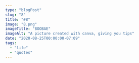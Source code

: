 ```yaml
---
type: "blogPost"
slug: "8"
title: "#8"
image: "8.png"
imageTitle: "BOOBAE"
imageAlt: "A picture created with canva, giving you tips"
date: "2020-08-25T00:00:00-07:09"
tags:
  - "life"
  - "quotes"
---
```


